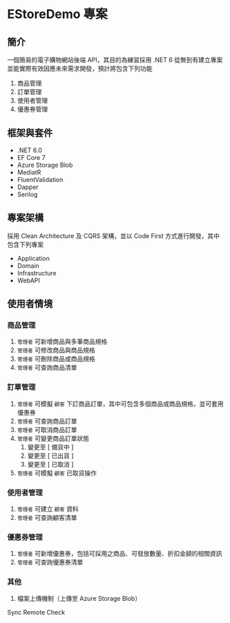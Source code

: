 # EStoreDemo 專案

## 簡介
一個簡易的電子購物網站後端 API，其目的為練習採用 .NET 6 從無到有建立專案並能實際有效因應未來需求開發，預計將包含下列功能
1. 商品管理
1. 訂單管理
1. 使用者管理
1. 優惠券管理

## 框架與套件
* .NET 6.0
* EF Core 7
* Azure Storage Blob
* MediatR
* FluentValidation
* Dapper
* Serilog

## 專案架構
採用 Clean Architecture 及 CQRS 架構，並以 Code First 方式進行開發，其中包含下列專案
* Application 
* Domain 
* Infrastructure 
* WebAPI

## 使用者情境

### 商品管理
1. `管理者` 可新增商品與多筆商品規格
1. `管理者` 可修改商品與商品規格
1. `管理者` 可刪除商品或商品規格
1. `管理者` 可查詢商品清單

### 訂單管理
1. `管理者` 可模擬 `顧客` 下訂商品訂單，其中可包含多個商品或商品規格，並可套用優惠券
1. `管理者` 可查詢商品訂單
1. `管理者` 可取消商品訂單
1. `管理者` 可變更商品訂單狀態
    1. 變更至 [ 備貨中 ] 
	1. 變更至 [ 已出貨 ]
	1. 變更至 [ 已取消 ] 
1. `管理者` 可模擬 `顧客` 已取貨操作

### 使用者管理
1. `管理者` 可建立 `顧客` 資料
1. `管理者` 可查詢顧客清單

### 優惠券管理
1. `管理者` 可新增優惠券，包括可採用之商品、可發放數量、折扣金額的相關資訊
1. `管理者` 可查詢優惠券清單

### 其他
1. 檔案上傳機制（上傳至 Azure Storage Blob）


Sync Remote Check